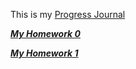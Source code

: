 This is my [Progress Journal](https://bu-ie-582.github.io/fall20-egc-boun/)

[***My Homework 0***](https://github.com/BU-IE-582/fall20-egc-boun/blob/main/files/homework0.html)

[***My Homework 1***](https://github.com/BU-IE-582/fall20-egc-boun/blob/main/Homework1/HW1-Egecan%Esen.html)
